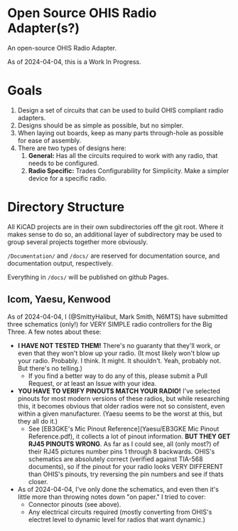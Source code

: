# Open Source OHIS Radio Adapter(s?)
An open-source OHIS Radio Adapter.

As of 2024-04-04, this is a Work In Progress.

# Goals

1. Design a set of circuits that can be used to build OHIS compliant radio adapters.
2. Designs should be as simple as possible, but no simpler.
3. When laying out boards, keep as many parts through-hole as possible for ease of assembly.
4. There are two types of designs here:
    1. **General:** Has all the circuits required to work with any radio, that needs to be configured.
    2. **Radio Specific:** Trades Configurability for Simplicity.  Make a simpler device for a specific radio.

# Directory Structure

All KiCAD projects are in their own subdirectories off the git root.  Where it makes sense to do so, an additional layer of subdirectory may be used to group several projects together more obviously.

`/Documentation/` and `/docs/` are reserved for documentation source, and documentation output, respectively.

Everything in `/docs/` will be published on github Pages.

## Icom, Yaesu, Kenwood

As of 2024-04-04, I (@SmittyHalibut, Mark Smith, N6MTS) have submitted three schematics (only!) for VERY SIMPLE radio controllers for the Big Three.  A few notes about these:

* **I HAVE NOT TESTED THEM!**  There's no guaranty that they'll work, or even that they won't blow up your radio.  (It most likely won't blow up your radio. Probably.  I think.  It might.  It shouldn't.  Yeah, probably not.  But there's no telling.)
    * If you find a better way to do any of this, please submit a Pull Request, or at least an Issue with your idea.
* **YOU HAVE TO VERIFY PINOUTS MATCH YOUR RADIO!**  I've selected pinouts for most modern versions of these radios, but while researching this, it becomes obvious that older radios were not so consistent, even within a given manufacturer.  (Yaesu seems to be the worst at this, but they all do it.)
    * See [EB3GKE's Mic Pinout Reference](Yaesu/EB3GKE Mic Pinout Reference.pdf), it collects a lot of pinout information.  **BUT THEY GET RJ45 PINOUTS WRONG**.  As far as I could see, all (only most?) of their RJ45 pictures number pins 1 through 8 backwards.  OHIS's schematics are absolutely correct (verified against TIA-568 documents), so if the pinout for your radio looks VERY DIFFERENT than OHIS's pinouts, try reversing the pin numbers and see if thats closer.
* As of 2024-04-04, I've only done the schematics, and even then it's little more than throwing notes down "on paper."  I tried to cover:
    * Connector pinouts (see above).
    * Any electrical circuits required (mostly converting from OHIS's electret level to dynamic level for radios that want dynamic.)

